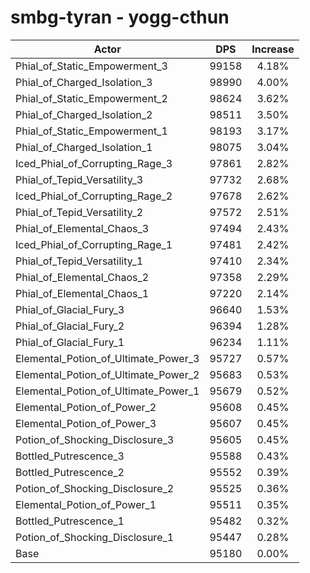 # smbg-tyran - yogg-cthun
| Actor | DPS | Increase |
|---|:---:|:---:|
|Phial_of_Static_Empowerment_3|99158|4.18%|
|Phial_of_Charged_Isolation_3|98990|4.00%|
|Phial_of_Static_Empowerment_2|98624|3.62%|
|Phial_of_Charged_Isolation_2|98511|3.50%|
|Phial_of_Static_Empowerment_1|98193|3.17%|
|Phial_of_Charged_Isolation_1|98075|3.04%|
|Iced_Phial_of_Corrupting_Rage_3|97861|2.82%|
|Phial_of_Tepid_Versatility_3|97732|2.68%|
|Iced_Phial_of_Corrupting_Rage_2|97678|2.62%|
|Phial_of_Tepid_Versatility_2|97572|2.51%|
|Phial_of_Elemental_Chaos_3|97494|2.43%|
|Iced_Phial_of_Corrupting_Rage_1|97481|2.42%|
|Phial_of_Tepid_Versatility_1|97410|2.34%|
|Phial_of_Elemental_Chaos_2|97358|2.29%|
|Phial_of_Elemental_Chaos_1|97220|2.14%|
|Phial_of_Glacial_Fury_3|96640|1.53%|
|Phial_of_Glacial_Fury_2|96394|1.28%|
|Phial_of_Glacial_Fury_1|96234|1.11%|
|Elemental_Potion_of_Ultimate_Power_3|95727|0.57%|
|Elemental_Potion_of_Ultimate_Power_2|95683|0.53%|
|Elemental_Potion_of_Ultimate_Power_1|95679|0.52%|
|Elemental_Potion_of_Power_2|95608|0.45%|
|Elemental_Potion_of_Power_3|95607|0.45%|
|Potion_of_Shocking_Disclosure_3|95605|0.45%|
|Bottled_Putrescence_3|95588|0.43%|
|Bottled_Putrescence_2|95552|0.39%|
|Potion_of_Shocking_Disclosure_2|95525|0.36%|
|Elemental_Potion_of_Power_1|95511|0.35%|
|Bottled_Putrescence_1|95482|0.32%|
|Potion_of_Shocking_Disclosure_1|95447|0.28%|
|Base|95180|0.00%|
